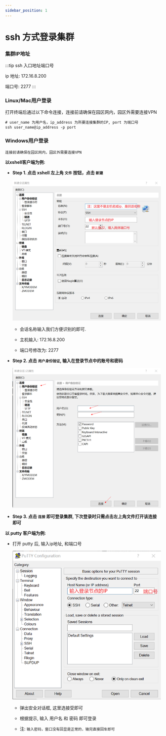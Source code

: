 ```yaml
---
sidebar_position: 1
---
```


# ssh 方式登录集群

### 集群IP地址

:::tip ssh 入口地址端口号

ip 地址: 172.16.8.200

端口号: 2277
:::

### Linux/Mac用户登录

打开终端后通过以下命令连接，连接前请确保在园区网内，园区外需要连接VPN

```:no-line-numbers
# user_name 为用户名，ip_address 为所要连接集群的IP, port 为端口号
ssh user_name@ip_address -p port
```

### Windows用户登录

``连接前请确保在园区网内，园区外需要连接VPN``

**以xshell客户端为例:**

- **Step 1. 点击 xshell 左上角 ``文件`` 按钮，点击 ``新建``**

    ![xshell登录](./01xshell.png)

    - 会话名称输入我们方便识别的即可.

    - 主机输入: 172.16.8.200

    - 端口号修改为: 2277

- **Step 2. 点击 ``用户身份验证``, 输入在登录节点中的账号和密码**

    ![xshell登录](./02xshell.png)

- **Step 3. 点击 ``连接`` 即可登录集群, 下次登录时只需点击左上角文件打开该连接即可**

**以 putty 客户端为例:**

- 打开 putty 后, 输入ip地址, 和端口号

    ![putty登录](./03putty.png)

    - 弹出安全对话框, 这里选接受即可

    - 根据提示, 输入 用户名 和 密码 即可登录

    - 注: ``输入密码，窗口没有回显是正常的，输完直接回车即可``
